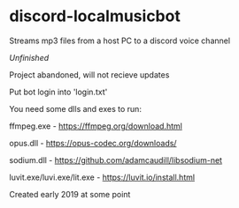 # discord-localmusicbot

Streams mp3 files from a host PC to a discord voice channel

*Unfinished*

Project abandoned, will not recieve updates

Put bot login into 'login.txt'

You need some dlls and exes to run:

ffmpeg.exe - https://ffmpeg.org/download.html

opus.dll - https://opus-codec.org/downloads/

sodium.dll - https://github.com/adamcaudill/libsodium-net

luvit.exe/luvi.exe/lit.exe - https://luvit.io/install.html

Created early 2019 at some point
